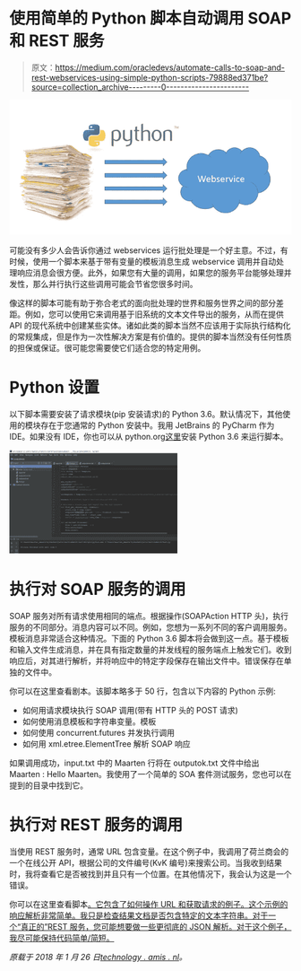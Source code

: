 # 使用简单的 Python 脚本自动调用 SOAP 和 REST 服务

> 原文：<https://medium.com/oracledevs/automate-calls-to-soap-and-rest-webservices-using-simple-python-scripts-79888ed371be?source=collection_archive---------0----------------------->

![](img/70e4b7415f3eb713f3208f008e1c6c75.png)

可能没有多少人会告诉你通过 webservices 运行批处理是一个好主意。不过，有时候，使用一个脚本来基于带有变量的模板消息生成 webservice 调用并自动处理响应消息会很方便。此外，如果您有大量的调用，如果您的服务平台能够处理并发性，那么并行执行这些调用可能会节省您很多时间。

像这样的脚本可能有助于弥合老式的面向批处理的世界和服务世界之间的部分差距。例如，您可以使用它来调用基于旧系统的文本文件导出的服务，从而在提供 API 的现代系统中创建某些实体。诸如此类的脚本当然不应该用于实际执行结构化的常规集成，但是作为一次性解决方案是有价值的。提供的脚本当然没有任何性质的担保或保证。很可能您需要使它们适合您的特定用例。

# Python 设置

以下脚本需要安装了请求模块(pip 安装请求)的 Python 3.6。默认情况下，其他使用的模块存在于您通常的 Python 安装中。我用 JetBrains 的 PyCharm 作为 IDE。如果没有 IDE，你也可以从 python.org[这里](https://www.python.org/downloads/)安装 Python 3.6 来运行脚本。

![](img/0f372c0b8400b263c5d9bdae552d64e5.png)

# 执行对 SOAP 服务的调用

SOAP 服务对所有请求使用相同的端点。根据操作(SOAPAction HTTP 头)，执行服务的不同部分。消息内容可以不同。例如，您想为一系列不同的客户调用服务。模板消息非常适合这种情况。下面的 Python 3.6 脚本将会做到这一点。基于模板和输入文件生成消息，并在具有指定数量的并发线程的服务端点上触发它们。收到响应后，对其进行解析，并将响应中的特定字段保存在输出文件中。错误保存在单独的文件中。

你可以在这里查看剧本。该脚本略多于 50 行，包含以下内容的 Python 示例:

*   如何用请求模块执行 SOAP 调用(带有 HTTP 头的 POST 请求)
*   如何使用消息模板和字符串变量。模板
*   如何使用 concurrent.futures 并发执行调用
*   如何用 xml.etree.ElementTree 解析 SOAP 响应

如果调用成功，input.txt 中的 Maarten 行将在 outputok.txt 文件中给出 Maarten : Hello Maarten。我使用了一个简单的 SOA 套件测试服务，您也可以在提到的目录中找到它。

# 执行对 REST 服务的调用

当使用 REST 服务时，通常 URL 包含变量。在这个例子中，我调用了荷兰商会的一个在线公开 API，根据公司的文件编号(KvK 编号)来搜索公司。当我收到结果时，我将查看它是否被找到并且只有一个位置。在其他情况下，我会认为这是一个错误。

你可以在这里查看脚本[。它包含了如何操作 URL 和获取请求的例子。这个示例的响应解析非常简单。我只是检查结果文档是否包含特定的文本字符串。对于一个“真正的”REST 服务，您可能想要做一些更彻底的 JSON 解析。对于这个例子，我尽可能保持代码简单/简短。](https://github.com/MaartenSmeets/pythonscripts/tree/master/webservice-batch/rest)

*原载于 2018 年 1 月 26 日*[*technology . amis . nl*](https://technology.amis.nl/2018/01/26/automate-batch-calls-to-soap-and-rest-webservices-using-simple-python-scripts/)*。*